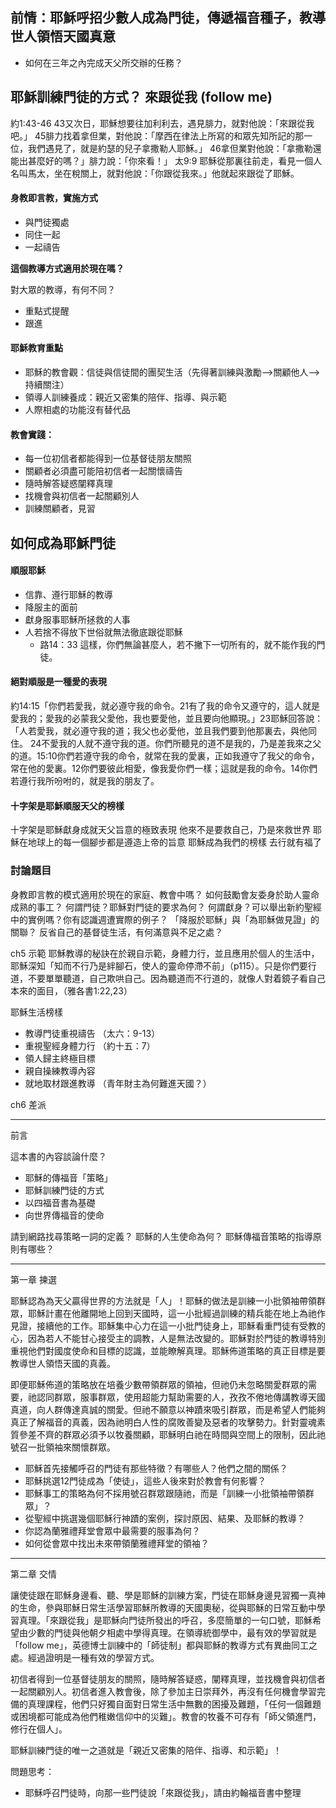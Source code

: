 ## 前情：耶穌呼招少數人成為門徒，傳遞福音種子，教導世人領悟天國真意
* 如何在三年之內完成天父所交辦的任務？

## 耶穌訓練門徒的方式？ 來跟從我 (follow me)

約1:43-46
43又次日，耶穌想要往加利利去，遇見腓力，就對他說：「來跟從我吧。」
45腓力找着拿但業，對他說：「摩西在律法上所寫的和眾先知所記的那一位，我們遇見了，就是約瑟的兒子拿撒勒人耶穌。」 46拿但業對他說：「拿撒勒還能出甚麼好的嗎？」腓力說：「你來看！」
太9:9 耶穌從那裏往前走，看見一個人名叫馬太，坐在稅關上，就對他說：「你跟從我來。」他就起來跟從了耶穌。

#### 身教即言教，實施方式
* 與門徒獨處
* 同住一起
* 一起禱告

**這個教導方式適用於現在嗎？**

對大眾的教導，有何不同？
* 重點式提醒
* 跟進

#### 耶穌教育重點
* 耶穌的教會觀：信徒與信徒間的團契生活（先得著訓練與激勵-->關顧他人-->持續關注）
* 領導人訓練養成：親近又密集的陪伴、指導、與示範
* 人際相處的功能沒有替代品

#### 教會實踐：
* 每一位初信者都能得到一位基督徒朋友關照
* 關顧者必須盡可能陪初信者一起關懷禱告
* 隨時解答疑惑闡釋真理
* 找機會與初信者一起關顧別人
* 訓練關顧者，見習

## 如何成為耶穌門徒

#### 順服耶穌
* 信靠、遵行耶穌的教導
* 降服主的面前
* 獻身服事耶穌所拯救的人事
* 人若捨不得放下世俗就無法徹底跟從耶穌
	* 路14：33 這樣，你們無論甚麼人，若不撇下一切所有的，就不能作我的門徒。

#### 絕對順服是一種愛的表現
約14:15「你們若愛我，就必遵守我的命令。21有了我的命令又遵守的，這人就是愛我的；愛我的必蒙我父愛他，我也要愛他，並且要向他顯現。」23耶穌回答說：「人若愛我，就必遵守我的道；我父也必愛他，並且我們要到他那裏去，與他同住。 24不愛我的人就不遵守我的道。你們所聽見的道不是我的，乃是差我來之父的道。15:10你們若遵守我的命令，就常在我的愛裏，正如我遵守了我父的命令，常在他的愛裏。12你們要彼此相愛，像我愛你們一樣；這就是我的命令。14你們若遵行我所吩咐的，就是我的朋友了。

#### 十字架是耶穌順服天父的榜樣
十字架是耶穌獻身成就天父旨意的極致表現
他來不是要救自己，乃是來救世界
耶穌在地球上的每一個腳步都是遵造上帝的旨意
耶穌成為我們的榜樣
去行就有福了

### 討論題目

身教即言教的模式適用於現在的家庭、教會中嗎？
如何鼓勵會友委身於助人靈命成熟的事工？
何謂門徒？耶穌對門徒的要求為何？
何謂獻身？可以舉出新約聖經中的實例嗎？你有認識週遭實際的例子？
「降服於耶穌」與「為耶穌做見證」的關聯？
反省自己的基督徒生活，有何滿意與不足之處？

ch5 示範
耶穌教導的秘訣在於親自示範，身體力行，並且應用於個人的生活中，耶穌深知「知而不行乃是絆腳石，使人的靈命停滯不前」（p115）。只是你們要行道，不要單單聽道，自己欺哄自己。因為聽道而不行道的，就像人對着鏡子看自己本來的面目，（雅各書1:22,23）

耶穌生活榜樣
* 教導門徒重視禱告 （太六：9-13）
* 重視聖經身體力行 （約十五：7）
* 領人歸主終極目標
* 親自操練教導內容
* 就地取材跟進教導 （青年財主為何難進天國？）

ch6 差派

-----
前言

這本書的內容談論什麼？
* 耶穌的傳福音「策略」
* 耶穌訓練門徒的方式
* 以四福音書為基礎
* 向世界傳福音的使命

請到網路找尋策略一詞的定義？
耶穌的人生使命為何？
耶穌傳福音策略的指導原則有哪些？

--------
第一章 揀選

耶穌認為為天父贏得世界的方法就是「人」！耶穌的做法是訓練一小批領袖帶領群眾，耶穌計畫在他離開地上回到天國時，這一小批經過訓練的精兵能在地上為祂作見證，接續他的工作。耶穌集中心力在這一小批門徒身上，耶穌看重門徒有受教的心，因為若人不能甘心接受主的調教，人是無法改變的。耶穌對於門徒的教導特別重視他們對國度使命和目標的認識，並能瞭解真理。耶穌佈道策略的真正目標是要教導世人領悟天國的真義。

即便耶穌佈道的策略放在培養少數帶領群眾的領袖，但祂仍未忽略關愛群眾的需要，祂認同群眾，服事群眾，使用超能力幫助需要的人，孜孜不倦地傳講教導天國真道，向人群傳達真誠的關愛。但祂不願意以神蹟來吸引群眾，而是希望人們能夠真正了解福音的真義，因為祂明白人性的腐敗善變及惡者的攻擊勢力。針對靈魂素質參差不齊的群眾必須予以牧養關顧，耶穌明白祂在時間與空間上的限制，因此祂號召一批領袖來關懷群眾。

* 耶穌首先接觸呼召的門徒有那些特徵？有哪些人？他們之間的關係？
* 耶穌挑選12門徒成為「使徒」，這些人後來對於教會有何影響？
* 耶穌事工的策略為何不採用號召群眾跟隨祂，而是「訓練一小批領袖帶領群眾」？
* 從聖經中挑選幾個耶穌行神蹟的案例，探討原因、結果、及耶穌的教導？
* 你認為蘭雅禮拜堂會眾中最需要的服事為何？
* 如何從會眾中找出未來帶領蘭雅禮拜堂的領袖？

---
第二章 交情

讓使徒跟在耶穌身邊看、聽、學是耶穌的訓練方案，門徒在耶穌身邊見習獨一真神的生命，參與耶穌日常生活學習耶穌所教導的天國奧秘，從與耶穌的日常互動中學習真理。「來跟從我」是耶穌向門徒所發出的呼召，多麼簡單的一句口號，耶穌希望由少數的門徒與他朝夕相處中學得真理。在領導統御學中，最有效的學習就是「follow me」，英德博士訓練中的「師徒制」都與耶穌的教導方式有異曲同工之處。經過證明是一種有效的學習方式。

初信者得到一位基督徒朋友的關照，隨時解答疑惑，闡釋真理，並找機會與初信者一起關顧別人。初信者進入教會後，除了參加主日崇拜外，再沒有任何機會學習完備的真理課程，他們只好獨自面對日常生活中無數的困擾及難題，「任何一個難題或困境都可能成為他們稚嫩信仰中的災難」。教會的牧養不可存有「師父領進門，修行在個人」。

耶穌訓練門徒的唯一之道就是「親近又密集的陪伴、指導、和示範」！

問題思考：
* 耶穌呼召門徒時，向那一些門徒說「來跟從我」，請由約翰福音書中整理








